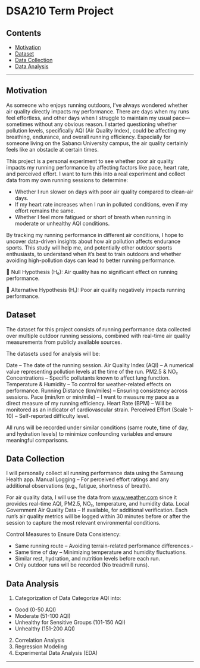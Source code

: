 # DSA210 Term Project

## Contents
- [Motivation](#motivation)
- [Dataset](#dataset)
- [Data Collection](#data-collection)
- [Data Analysis](#data-analysis)

---

## Motivation

As someone who enjoys running outdoors, I’ve always wondered whether air quality directly impacts my performance. There are days when my runs feel effortless, and other days when I struggle to maintain my usual pace—sometimes without any obvious reason. I started questioning whether pollution levels, specifically AQI (Air Quality Index), could be affecting my breathing, endurance, and overall running efficiency. Especially for someone living on the Sabancı University campus, the air quality certainly feels like an obstacle at certain times.

This project is a personal experiment to see whether poor air quality impacts my running performance by affecting factors like pace, heart rate, and perceived effort. I want to turn this into a real experiment and collect data from my own running sessions to determine:

- Whether I run slower on days with poor air quality compared to clean-air days.
- If my heart rate increases when I run in polluted conditions, even if my effort remains the same.
- Whether I feel more fatigued or short of breath when running in moderate or unhealthy AQI conditions.
  
By tracking my running performance in different air conditions, I hope to uncover data-driven insights about how air pollution affects endurance sports. This study will help me, and potentially other outdoor sports enthusiasts, to understand when it’s best to train outdoors and whether avoiding high-pollution days can lead to better running performance.

🔹 Null Hypothesis (H₀):
Air quality has no significant effect on running performance.

🔹 Alternative Hypothesis (H₁):
Poor air quality negatively impacts running performance.

## Dataset

The dataset for this project consists of running performance data collected over multiple outdoor running sessions, combined with real-time air quality measurements from publicly available sources.

The datasets used for analysis will be:

Date – The date of the running session.
Air Quality Index (AQI) – A numerical value representing pollution levels at the time of the run.
PM2.5 & NO₂ Concentrations – Specific pollutants known to affect lung function.
Temperature & Humidity – To control for weather-related effects on performance.
Running Distance (km/miles) – Ensuring consistency across sessions.
Pace (min/km or min/mile) – I want to measure my pace as a direct measure of my running efficiency.
Heart Rate (BPM) – Will be monitored as an indicator of cardiovascular strain.
Perceived Effort (Scale 1-10) – Self-reported difficulty level.

All runs will be recorded under similar conditions (same route, time of day, and hydration levels) to minimize confounding variables and ensure meaningful comparisons.

## Data Collection

I will personally collect all running performance data using the Samsung Health app.
Manual Logging – For perceived effort ratings and any additional observations (e.g., fatigue, shortness of breath).

For air quality data, I will use the data from www.weather.com since it provides real-time AQI, PM2.5, NO₂, temperature, and humidity data.
Local Government Air Quality Data – If available, for additional verification.
Each run’s air quality metrics will be logged within 30 minutes before or after the session to capture the most relevant environmental conditions.

Control Measures to Ensure Data Consistency:
- Same running route – Avoiding terrain-related performance differences.-
- Same time of day – Minimizing temperature and humidity fluctuations.
- Similar rest, hydration, and nutrition levels before each run.
- Only outdoor runs will be recorded (No treadmill runs).

## Data Analysis

1) Categorization of Data
Categorize AQI into:
- Good (0-50 AQI)
- Moderate (51-100 AQI)
- Unhealthy for Sensitive Groups (101-150 AQI)
- Unhealthy (151-200 AQI)
2) Correlation Analysis
3) Regression Modeling
4) Experimental Data Analysis (EDA)

---
